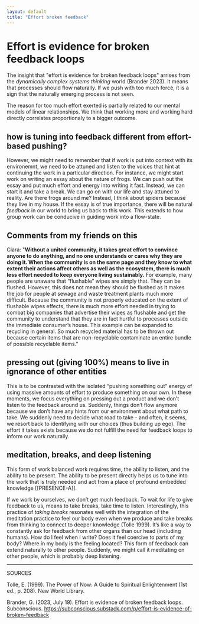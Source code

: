 ```yaml
---
layout: default
title: "Effort broken feedback"
---
```


# Effort is evidence for broken feedback loops

The insight that "effort is evidence for broken feedback loops" arrises from the *dynamically complex systems thinking* world (Brander 2023). It means that processes should flow naturally. If we push with too much force, it is a sign that the naturally emerging process is not seen. 

The reason for too much effort exerted is partially related to our mental models of linear relationships. We think that working more and working hard directly correlates proportionaly to a bigger outcome. 

## how is tuning into feedback different from effort-based pushing?
However, we might need to remember that if work is put into context with its environemnt, we need to be attuned and listen to the voices that hint at continuing the work in a particular direction. For instance, we might start work on writing an essay about the nature of frogs. We can push out the essay and put much effort and energy into writing it fast. Instead, we can start it and take a break. We can go on with our life and stay attuned to reality. Are there frogs around me? Instead, I think about spiders because they live in my house. If the essay is of true importance, there will be natural *feedback* in our world to bring us back to this work. This extends to how group work can be conducive in guiding work into a flow-state. 

## Comments from my friends on this
Ciara: "**Without a united community, it takes great effort to convince anyone to do anything, and no one understands or cares why they are doing it. When the community is on the same page and they know to what extent their actions affect others as well as the ecosystem, there is much less effort needed to keep everyone living sustainably.** For example, many people are unaware that “flushable” wipes are simply that. They can be flushed. However, this does not mean they should be flushed as it makes the job for people at sewage and waste treatment plants much more difficult. Because the community is not properly educated on the extent of flushable wipes effects, there is much more effort needed in trying to combat big companies that advertise their wipes as flushable and get the community to understand that they are in fact hurtful to processes outside the immediate consumer’s house. This example can be expanded to recycling in general. So much recycled material has to be thrown out because certain items that are non-recyclable contaminate an entire bundle of possible recyclable items."

## pressing out (giving 100%) means to live in ignorance of other entities
This is to be contrasted with the isolated “pushing something out” energy of using massive amounts of effort to produce something on our own. In these moments, we focus everything on pressing out a product and we don’t listen to the feedback around us. Suddenly, things don’t flow anymore because we don’t have any hints from our environment about what path to take. We suddenly need to decide what road to take - and often, it seems, we resort back to identifying with our choices (thus building up ego). The effort it takes exists because we do not fulfill the need for feedback loops to inform our work naturally. 

## meditation, breaks, and deep listening
This form of work balanced work requires time, the ability to listen, and the ability to be present. The ability to be present directly helps us to tune into the work that is truly needed and act from a place of profound embedded knowledge [[PRESENCE-A]]. 

If we work by ourselves, we don’t get much feedback. To wait for life to give feedback to us, means to take breaks, take time to listen. Interestingly, this practice of *taking breaks* resonates well with the integration of the meditation practice to feel our body even when we produce and take breaks from thinking to connect to deeper knowledge (Tolle 1999). It’s like a way to constantly ask for feedback from other organs than our head (including humans). How do I feel when I write? Does it feel coercive to parts of my body? Where in my body is the feeling located? This form of feedback can extend naturally to other people. Suddenly, we might call it meditating on other people, which is probably deep listening.

________
SOURCES

Tolle, E. (1999). The Power of Now: A Guide to Spiritual Enlightenment (1st ed., p. 208). New World Library.

Brander, G. (2023, July 19). Effort is evidence of broken feedback loops. Subconscious. https://subconscious.substack.com/p/effort-is-evidence-of-broken-feedback